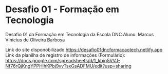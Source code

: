 # Desafio 01 - Formação em Tecnologia
Desafio 01 da Formação em Tecnologia da Escola DNC
Aluno: Marcus Vinícius de Oliveira Barbosa

Link do site disponobilizado https://desafio01dncformacaotech.netlify.app
Link da planilha de registro de informações (Formulário): https://docs.google.com/spreadsheets/d/1_kbiq5VVJ-Nf76rQjKngYPPHlhKPbj9vvTsxGsADFMU/edit?usp=sharing
